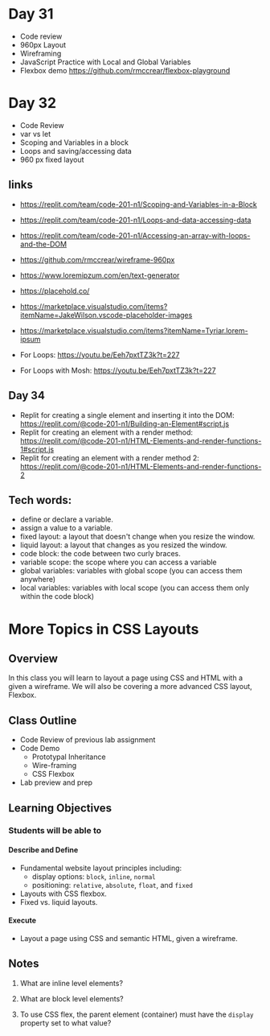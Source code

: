 # Day 31

* Code review
* 960px Layout
* Wireframing
* JavaScript Practice with Local and Global Variables
* Flexbox demo https://github.com/rmccrear/flexbox-playground

# Day 32

* Code Review
* var vs let
* Scoping and Variables in a block
* Loops and saving/accessing data
* 960 px fixed layout 

## links

* https://replit.com/team/code-201-n1/Scoping-and-Variables-in-a-Block
* https://replit.com/team/code-201-n1/Loops-and-data-accessing-data
* https://replit.com/team/code-201-n1/Accessing-an-array-with-loops-and-the-DOM

* https://github.com/rmccrear/wireframe-960px

* https://www.loremipzum.com/en/text-generator
* https://placehold.co/
* https://marketplace.visualstudio.com/items?itemName=JakeWilson.vscode-placeholder-images
* https://marketplace.visualstudio.com/items?itemName=Tyriar.lorem-ipsum

* For Loops: https://youtu.be/Eeh7pxtTZ3k?t=227
* For Loops with Mosh: https://youtu.be/Eeh7pxtTZ3k?t=227

## Day 34

* Replit for creating a single element and inserting it into the DOM: https://replit.com/@code-201-n1/Building-an-Element#script.js
* Replit for creating an element with a render method: https://replit.com/@code-201-n1/HTML-Elements-and-render-functions-1#script.js
* Replit for creating an element with a render method 2: https://replit.com/@code-201-n1/HTML-Elements-and-render-functions-2


## Tech words:

* define or declare a variable.
* assign a value to a variable.
* fixed layout: a layout that doesn't change when you resize the window.
* liquid layout: a layout that changes as you resized the window.
* code block: the code between two curly braces.
* variable scope: the scope where you can access a variable
* global variables: variables with global scope (you can access them anywhere)
* local variables: variables with local scope (you can access them only within the code block)


# More Topics in CSS Layouts


## Overview

In this class you will learn to layout a page using CSS and HTML with a given a wireframe. We will also be covering a more advanced CSS layout, Flexbox.

## Class Outline

- Code Review of previous lab assignment
- Code Demo
  - Prototypal Inheritance
  - Wire-framing
  - CSS Flexbox
- Lab preview and prep

## Learning Objectives

### Students will be able to

#### Describe and Define

- Fundamental website layout principles including:
  - display options: `block`, `inline`, `normal`
  - positioning: `relative`, `absolute`, `float`, and `fixed`
- Layouts with CSS flexbox.
- Fixed vs. liquid layouts.

#### Execute

- Layout a page using CSS and semantic HTML, given a wireframe.

## Notes

1. What are inline level elements?

1. What are block level elements?

1. To use CSS flex, the parent element (container) must have the `display` property set to what value?
